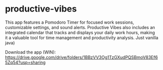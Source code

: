 # productive-vibes
This app features a Pomodoro Timer for focused work sessions, customizable settings, and sound alerts. Productive Vibes also includes an integrated calendar that tracks and displays your daily work hours, making it a valuable tool for time management and productivity analysis. Just vanilla java)



Download the app (WIN): https://drive.google.com/drive/folders/1BBzVV3Og1TzGXudPQSBmoV83Ef65Zq54?usp=sharing
